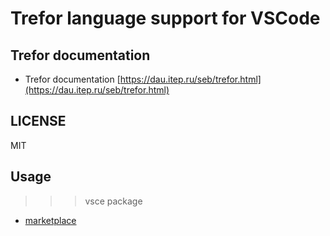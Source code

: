 # Trefor language support for VSCode



## Trefor documentation

- Trefor documentation [https://dau.itep.ru/seb/trefor.html](https://dau.itep.ru/seb/trefor.html)


## LICENSE

MIT

## Usage
>>> vsce package

- [marketplace](https://marketplace.visualstudio.com/manage/publishers/baklanovp?auth_redirect=True)